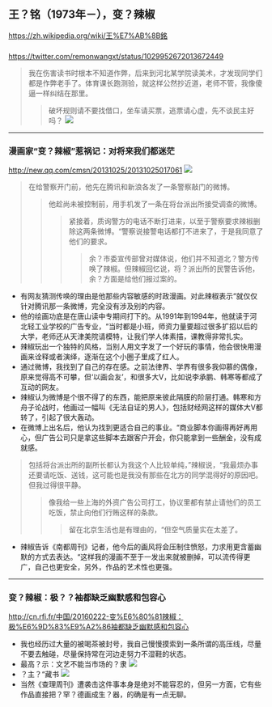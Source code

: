## 王？铭（1973年－），变？辣椒
https://zh.wikipedia.org/wiki/王%E7%AB%8B銘
### 
https://twitter.com/remonwangxt/status/1029952672013672449
>我在伤害读书时根本不知道作弊，后来到河北某学院读美术，才发现同学们都是作弊老手了。体育课长跑测验，就这样公然抄近道，老师不管，我像傻逼一样纠结在那里。
>>破坏规则请不要找借口，坐车请买票，逃票请心虚，先不谈民主好吗？
![](https://pbs.twimg.com/media/DksgfiVX0AAVxcA.jpg)
---
### 漫画家“变？辣椒”惹祸记：对将来我们都迷茫
http://new.qq.com/cmsn/20131025/20131025017061
![](http://pnewsapp.tc.qq.com/newsapp_bt/0/10440815/640)
>在给警察开门前，他先在腾讯和新浪各发了一条警察敲门的微博。
>>他趁尚未被控制前，用手机发了一条在将台派出所接受调查的微博。
>>>紧接着，质询警方的电话不断打进来，以至于警察要求辣椒删除这两条微博。“警察说接警电话都打不进来了，于是我同意了他们的要求。
>>>>余？市委宣传部曾对媒体说，他们并不知道北？警方传唤了辣椒。但辣椒回忆说，将？派出所的民警告诉他，余？方面是给他们报过案的。
- 有网友猜测传唤的理由是他那些内容敏感的时政漫画。对此辣椒表示“就仅仅针对腾讯那一条微博，完全没有涉及别的内容。
- 他的绘画功底是在唐山读中专期间打下的。从1991年到1994年，他就读于河北轻工业学校的广告专业，“当时都是小班，师资力量要超过很多扩招以后的大学，老师还从天津美院请模特，让我们学人体素描，课教得非常扎实。
- 辣椒玩出一个独特的风格，当别人用文字发了一个好玩的事情，他会很快用漫画来诠释或者演绎，逐渐在这个小圈子里成了红人。
- 通过微博，我找到了自己的存在感。之前法律界、学界有很多我仰慕的偶像，原来觉得高不可攀，但‘以画会友’，和很多大V，比如说李承鹏、韩寒等都成了互动的网友。
- 辣椒认为微博是个很不得了的东西，能把原来彼此隔膜的阶层打通。韩寒和方舟子论战时，他画过一幅叫《无法自证的男人》，包括财经网这样的媒体大V都转了，引起了很大轰动。
- 在微博上出名后，他认为找到更适合自己的事业。“商业脚本你画得再好再用心，但广告公司只是拿这些脚本去跟客户开会，你只能拿到一些酬金，没有成就感。
>包括将台派出所的副所长都认为我这个人比较单纯，”辣椒说，“我最烦办事还要请吃饭、送钱，这可能也是我没有那些在北方的同学混得好的原因吧。但我过得很平静。
>>像我给一些上海的外资广告公司打工，协议里都有禁止请他们的员工吃饭，禁止向他们行贿这样的条款。
>>>留在北京生活也是有理由的，“但空气质量实在太差了。
- 辣椒告诉《南都周刊》记者，他今后的画风将会压制住愤怒，力求用更含蓄幽默的方式去表达。“这样我的漫画不至于一发出来就被删掉，可以流传得更广，自己也更安全，另外，作品的艺术性也更强。
---
### 变？辣椒：极？？袖都缺乏幽默感和包容心
http://cn.rfi.fr/中国/20160222-变%E6%80%81辣椒：极%E6%9D%83%E9%A2%86袖都缺乏幽默感和包容心
- 我也经历过大量的被喝茶被封号，我自己慢慢摸索到一条所谓的高压线，尽量不要去触碰，尽量保持常在河边走努力不湿鞋的状态。
- 最高？示：文艺不能当市场的？隶
![](http://scd.cn.rfi.fr/sites/chinese.filesrfi/imagecache/rfi_43_large/sites/images.rfi.fr/files/aef_image/20150326040229_0264.jpg)
- ？主？“藏书
![](http://scd.cn.rfi.fr/sites/chinese.filesrfi/imagecache/rfi_43_large/sites/images.rfi.fr/files/aef_image/b8f33b6e-b378-4b78-a6c2-7679a7f0c49f.jpeg)
- 当然《查理周刊》遭袭击这件事本身是绝对不能容忍的，但另一方面，它有些作品直接把？罕？德画成生？器，的确是有一点无聊。